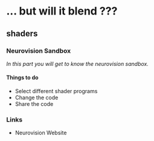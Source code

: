 # ... but will it blend ???
## shaders ##
### Neurovision Sandbox ###

*In this part you will get to know the neurovision sandbox.*

#### Things to do ####

* Select different shader programs
* Change the code
* Share the code

### Links ###

* Neurovision Website
